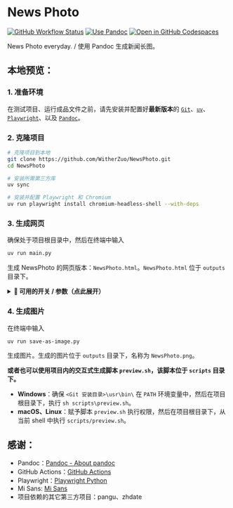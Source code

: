 # News Photo

[![GitHub Workflow Status](https://img.shields.io/github/actions/workflow/status/WitherZuo/NewsPhoto/main.yml?style=for-the-badge&logo=github-actions&logoColor=white)](https://github.com/WitherZuo/NewsPhoto/actions) [![Use Pandoc](https://img.shields.io/badge/Pandoc-%23f5f5f5?style=for-the-badge&logo=markdown&logoColor=%23000&labelColor=%23ddd)](https://pandoc.org) [![Open in GitHub Codespaces](https://img.shields.io/badge/_-Open%20in%20GitHub%20Codespaces-%2324292e?style=for-the-badge&logo=github&logoColor=%23ffffff&labelColor=%232f363d&color=%2324292e)](https://codespaces.new/WitherZuo/NewsPhoto?quickstart=1)

News Photo everyday. / 使用 Pandoc 生成新闻长图。

## 本地预览：

### 1. 准备环境

在测试项目、运行成品文件之前，请先安装并配置好**最新版本**的 [`Git`](https://git-scm.com/downloads)、[`uv`](https://docs.astral.sh/uv/getting-started/installation/)、[`Playwright`](https://playwright.dev/python/docs/intro#installing-playwright)、以及 [`Pandoc`](https://pandoc.org/installing.html)。

### 2. 克隆项目
```bash
# 克隆项目到本地
git clone https://github.com/WitherZuo/NewsPhoto.git
cd NewsPhoto

# 安装所需第三方库
uv sync

# 安装并配置 Playwright 和 Chromium
uv run playwright install chromium-headless-shell --with-deps
```

### 3. 生成网页

确保处于项目根目录中，然后在终端中输入

```bash
uv run main.py
```

生成 NewsPhoto 的网页版本：`NewsPhoto.html`。`NewsPhoto.html` 位于 `outputs` 目录下。

<details>
<summary><b>📌 可用的开关 / 参数（点此展开）</b></summary>

```bash
# 命令格式
uv run main.py [-h] [-g GREETING_TEXT] [-s STYLE_NAME] [NEWS_FILE]

# 开关 / 参数说明：
NEWS_FILE：
生成 NewsPhoto 时所使用的新闻稿文件路径。（默认值：./news.txt）

-g / --greeting GREETING_TEXT：
问候内容文本。（默认值：……）

-s / --style STYLE_NAME：
生成 NewsPhoto 时所使用的样式，可选值：light | dark | springfestival。（默认值：light）
```

</details>

### 4. 生成图片

在终端中输入

```bash
uv run save-as-image.py
```

生成图片。生成的图片位于 `outputs` 目录下，名称为 `NewsPhoto.png`。

**或者也可以使用项目内的交互式生成脚本 `preview.sh`，该脚本位于 `scripts` 目录下。**

- **Windows**：确保 `<Git 安装目录>\usr\bin\` 在 `PATH` 环境变量中，然后在项目根目录下，执行 `sh scripts\preview.sh`。
- **macOS、Linux**：赋予脚本 `preview.sh` 执行权限，然后在项目根目录下，从当前 shell 中执行 `scripts/preview.sh`。

## 感谢：

- Pandoc：[Pandoc - About pandoc](https://pandoc.org)
- GitHub Actions：[GitHub Actions](https://github.com/features/actions)
- Playwright：[Playwright Python](https://playwright.dev/python/)
- Mi Sans: [Mi Sans](https://hyperos.mi.com/font)
- 项目依赖的其它第三方项目：pangu、zhdate
